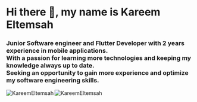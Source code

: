 <h1 align="left">Hi there 👋, my name is Kareem Eltemsah</h1>
<h3 align="left">Junior Software engineer and Flutter Developer with 2 years experience in mobile applications. </br>
With a passion for learning more technologies and keeping my knowledge always up to date.</br>
Seeking an opportunity to gain more experience and optimize my software engineering skills.
</h3>

<p><img align="left" src="https://github-readme-streak-stats.herokuapp.com/?user=KareemEltemsah&" alt="KareemEltemsah" /></p>

<p><img align="left" src="https://github-readme-stats.vercel.app/api/top-langs?username=KareemEltemsah&show_icons=true&locale=en&layout=compact" alt="KareemEltemsah" /></p>

